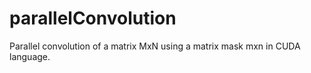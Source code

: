 # parallelConvolution
Parallel convolution of a matrix MxN using a matrix mask mxn in CUDA language.

